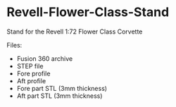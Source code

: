 # Revell-Flower-Class-Stand

Stand for the Revell 1:72 Flower Class Corvette

Files:
* Fusion 360 archive
* STEP file
* Fore profile
* Aft profile
* Fore part STL (3mm thickness)
* Aft part STL (3mm thickness)
